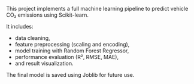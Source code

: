 This project implements a full machine learning pipeline to predict vehicle CO₂ emissions using Scikit-learn.

It includes:
- data cleaning,
- feature preprocessing (scaling and encoding),
- model training with Random Forest Regressor,
- performance evaluation (R², RMSE, MAE),
- and result visualization.

The final model is saved using Joblib for future use.
